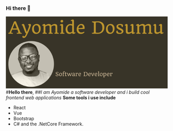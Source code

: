 ### Hi there 👋
![Github Logo](images/logo.PNG)
#__Hello there__, 
##*I am Ayomide a software developer and i build cool frontend web applications*
**Some tools i use include**
* React
* Vue 
* Bootstrap
* C# and the .NetCore Framework.
<!--
**ayor/ayor** is a ✨ _special_ ✨ repository because its `README.md` (this file) appears on your GitHub profile.

Here are some ideas to get you started:

- 🔭 I’m currently working on ...
- 🌱 I’m currently learning ...
- 👯 I’m looking to collaborate on ...
- 🤔 I’m looking for help with ...
- 💬 Ask me about ...
- 📫 How to reach me: ...
- 😄 Pronouns: ...
- ⚡ Fun fact: ...
-->
